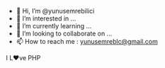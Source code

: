 - 👋 Hi, I’m @yunusemrebilici
- 👀 I’m interested in ...
- 🌱 I’m currently learning ...
- 💞️ I’m looking to collaborate on ...
- 📫 How to reach me : yunusemreblc@gmail.com

I L❤ve PHP
